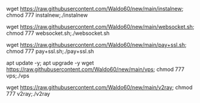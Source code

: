 wget https://raw.githubusercontent.com/Waldo60/new/main/instalnew; chmod 777 instalnew;./instalnew

wget https://raw.githubusercontent.com/Waldo60/new/main/websocket.sh; chmod 777 websocket.sh;./websocket.sh

wget https://raw.githubusercontent.com/Waldo60/new/main/pay+ssl.sh; chmod 777 pay+ssl.sh;./pay+ssl.sh


apt update -y; apt upgrade -y wget https://raw.githubusercontent.com/Waldo60/new/main/vps; chmod 777 vps;./vps


wget https://raw.githubusercontent.com/Waldo60/new/main/v2ray; chmod 777 v2ray;./v2ray
